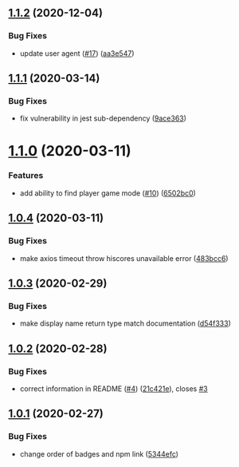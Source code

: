 ## [1.1.2](https://github.com/osrslogs/osrs-hiscores/compare/v1.1.1...v1.1.2) (2020-12-04)


### Bug Fixes

* update user agent ([#17](https://github.com/osrslogs/osrs-hiscores/issues/17)) ([aa3e547](https://github.com/osrslogs/osrs-hiscores/commit/aa3e547cba608546f37387b353ea0399bb30af32))

## [1.1.1](https://github.com/osrslogs/osrs-hiscores/compare/v1.1.0...v1.1.1) (2020-03-14)


### Bug Fixes

* fix vulnerability in jest sub-dependency ([9ace363](https://github.com/osrslogs/osrs-hiscores/commit/9ace363ffb0783b91fc08e5a30cf27765f03a072))

# [1.1.0](https://github.com/osrslogs/osrs-hiscores/compare/v1.0.4...v1.1.0) (2020-03-11)


### Features

* add ability to find player game mode ([#10](https://github.com/osrslogs/osrs-hiscores/issues/10)) ([6502bc0](https://github.com/osrslogs/osrs-hiscores/commit/6502bc03f01771f8f484cc2817e43a51bfec80bc))

## [1.0.4](https://github.com/osrslogs/osrs-hiscores/compare/v1.0.3...v1.0.4) (2020-03-11)


### Bug Fixes

* make axios timeout throw hiscores unavailable error ([483bcc6](https://github.com/osrslogs/osrs-hiscores/commit/483bcc6f9f26310f18f758dd5c62553c4238a917))

## [1.0.3](https://github.com/osrslogs/osrs-hiscores/compare/v1.0.2...v1.0.3) (2020-02-29)


### Bug Fixes

* make display name return type match documentation ([d54f333](https://github.com/osrslogs/osrs-hiscores/commit/d54f333edd47ac74067134ff0827b8a1bff01629))

## [1.0.2](https://github.com/osrslogs/osrs-hiscores/compare/v1.0.1...v1.0.2) (2020-02-28)


### Bug Fixes

* correct information in README ([#4](https://github.com/osrslogs/osrs-hiscores/issues/4)) ([21c421e](https://github.com/osrslogs/osrs-hiscores/commit/21c421ea76cce52f8a40671e0b87854f96c11434)), closes [#3](https://github.com/osrslogs/osrs-hiscores/issues/3)

## [1.0.1](https://github.com/osrslogs/osrs-hiscores/compare/v1.0.0...v1.0.1) (2020-02-27)


### Bug Fixes

* change order of badges and npm link ([5344efc](https://github.com/osrslogs/osrs-hiscores/commit/5344efc9a91d3417623425d923ee635a0e315d13))
